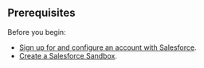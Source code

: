 ## Prerequisites

Before you begin:

* [Sign up for and configure an account with Salesforce](https://www.salesforce.com/).
* [Create a Salesforce Sandbox](https://help.salesforce.com/articleView?id=data_sandbox_create.htm&type=5).
